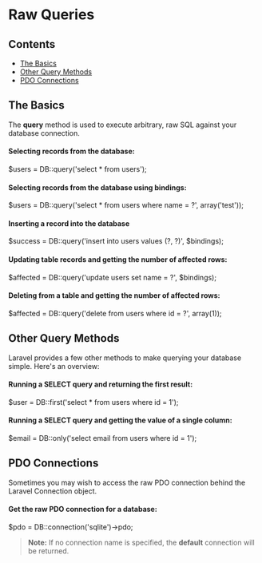 # Raw Queries## Contents- [The Basics](#the-basics)- [Other Query Methods](#other-query-methods)- [PDO Connections](#pdo-connections)<a name="the-bascis"></a>## The BasicsThe **query** method is used to execute arbitrary, raw SQL against your database connection. #### Selecting records from the database:  $users = DB::query('select * from users');#### Selecting records from the database using bindings:  $users = DB::query('select * from users where name = ?', array('test'));#### Inserting a record into the database  $success = DB::query('insert into users values (?, ?)', $bindings);#### Updating table records and getting the number of affected rows:  $affected = DB::query('update users set name = ?', $bindings);#### Deleting from a table and getting the number of affected rows:  $affected = DB::query('delete from users where id = ?', array(1));<a name="other-query-methods"></a>## Other Query MethodsLaravel provides a few other methods to make querying your database simple. Here's an overview:#### Running a SELECT query and returning the first result:  $user = DB::first('select * from users where id = 1');#### Running a SELECT query and getting the value of a single column:  $email = DB::only('select email from users where id = 1');<a name="pdo-connections"></a>## PDO ConnectionsSometimes you may wish to access the raw PDO connection behind the Laravel Connection object.#### Get the raw PDO connection for a database:  $pdo = DB::connection('sqlite')->pdo;> **Note:** If no connection name is specified, the **default** connection will be returned.